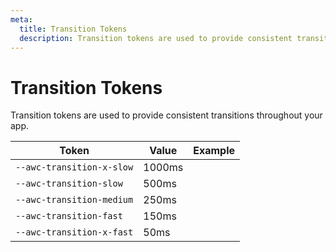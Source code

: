 ```yaml
---
meta:
  title: Transition Tokens
  description: Transition tokens are used to provide consistent transitions throughout your app.
---
```


# Transition Tokens

Transition tokens are used to provide consistent transitions throughout your app.

| Token                     | Value  | Example                                                                                        |
| ------------------------- | ------ | ---------------------------------------------------------------------------------------------- |
| `--awc-transition-x-slow` | 1000ms | <div class="transition-demo" style="transition-duration: var(--awc-transition-x-slow);"></div> |
| `--awc-transition-slow`   | 500ms  | <div class="transition-demo" style="transition-duration: var(--awc-transition-slow);"></div>   |
| `--awc-transition-medium` | 250ms  | <div class="transition-demo" style="transition-duration: var(--awc-transition-medium);"></div> |
| `--awc-transition-fast`   | 150ms  | <div class="transition-demo" style="transition-duration: var(--awc-transition-fast);"></div>   |
| `--awc-transition-x-fast` | 50ms   | <div class="transition-demo" style="transition-duration: var(--awc-transition-x-fast);"></div> |
